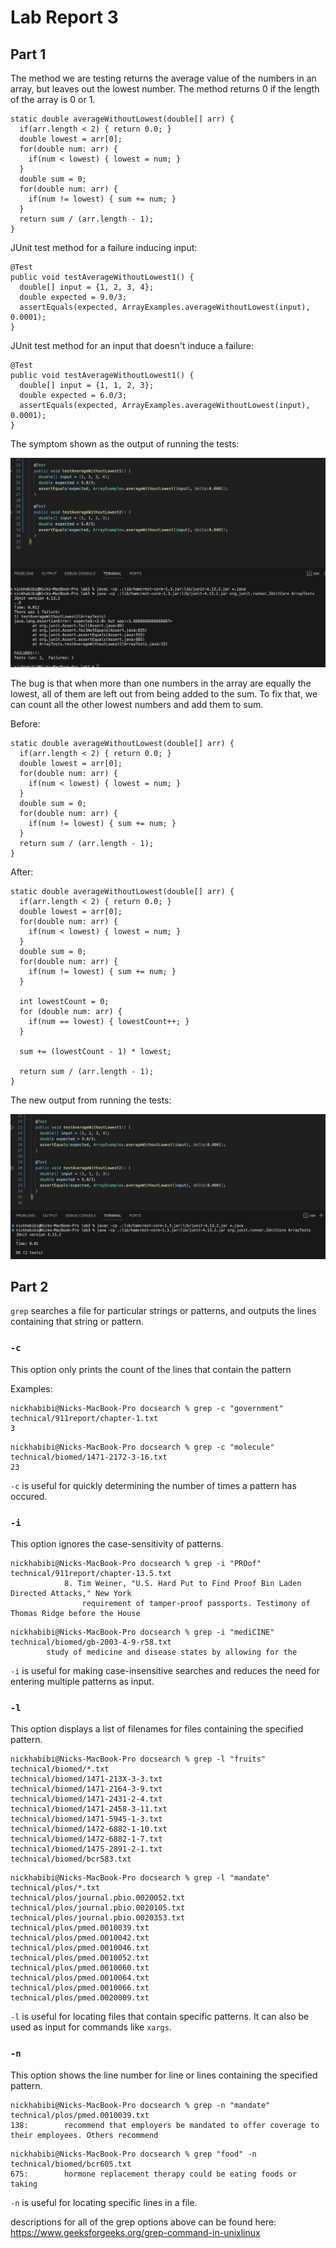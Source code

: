 # Lab Report 3

## Part 1

The method we are testing returns the average value of the numbers in an array, but leaves out the lowest number. The method returns 0 if the length of the array is 0 or 1.

```
static double averageWithoutLowest(double[] arr) {
  if(arr.length < 2) { return 0.0; }
  double lowest = arr[0];
  for(double num: arr) {
    if(num < lowest) { lowest = num; }
  }
  double sum = 0;
  for(double num: arr) {
    if(num != lowest) { sum += num; }
  }
  return sum / (arr.length - 1);
}
```


JUnit test method for a failure inducing input:

```
@Test
public void testAverageWithoutLowest1() {
  double[] input = {1, 2, 3, 4};
  double expected = 9.0/3;
  assertEquals(expected, ArrayExamples.averageWithoutLowest(input), 0.0001);
}
```

JUnit test method for an input that doesn't induce a failure:

```
@Test
public void testAverageWithoutLowest1() {
  double[] input = {1, 1, 2, 3};
  double expected = 6.0/3;
  assertEquals(expected, ArrayExamples.averageWithoutLowest(input), 0.0001);
}
```

The symptom shown as the output of running the tests:

![symptom](images/lab-3-1.png)

The bug is that when more than one numbers in the array are equally the lowest, all of them are left out from being added to the sum. To fix that, we can count all the other lowest numbers and add them to sum.

Before:

```
static double averageWithoutLowest(double[] arr) {
  if(arr.length < 2) { return 0.0; }
  double lowest = arr[0];
  for(double num: arr) {
    if(num < lowest) { lowest = num; }
  }
  double sum = 0;
  for(double num: arr) {
    if(num != lowest) { sum += num; }
  }
  return sum / (arr.length - 1);
}
```
After:

```
static double averageWithoutLowest(double[] arr) {
  if(arr.length < 2) { return 0.0; }
  double lowest = arr[0];
  for(double num: arr) {
    if(num < lowest) { lowest = num; }
  }
  double sum = 0;
  for(double num: arr) {
    if(num != lowest) { sum += num; }
  }

  int lowestCount = 0;
  for (double num: arr) {
    if(num == lowest) { lowestCount++; }
  }
  
  sum += (lowestCount - 1) * lowest;

  return sum / (arr.length - 1);
}
```

The new output from running the tests:

![output](images/lab-3-2.png)

## Part 2

`grep` searches a file for particular strings or patterns, and outputs the lines containing that string or pattern.

### `-c`

This option only prints the count of the lines that contain the pattern

Examples:

```
nickhabibi@Nicks-MacBook-Pro docsearch % grep -c "government" technical/911report/chapter-1.txt
3
```

```
nickhabibi@Nicks-MacBook-Pro docsearch % grep -c "molecule" technical/biomed/1471-2172-3-16.txt    
23
```

`-c` is useful for quickly determining the number of times a pattern has occured.

### `-i`

This option ignores the case-sensitivity of patterns.

```
nickhabibi@Nicks-MacBook-Pro docsearch % grep -i "PROof" technical/911report/chapter-13.5.txt
            8. Tim Weiner, "U.S. Hard Put to Find Proof Bin Laden Directed Attacks," New York
                requirement of tamper-proof passports. Testimony of Thomas Ridge before the House
```

```
nickhabibi@Nicks-MacBook-Pro docsearch % grep -i "mediCINE" technical/biomed/gb-2003-4-9-r58.txt
        study of medicine and disease states by allowing for the
```

`-i` is useful for making case-insensitive searches and reduces the need for entering multiple patterns as input.

### `-l`

This option displays a list of filenames for files containing the specified pattern.

```
nickhabibi@Nicks-MacBook-Pro docsearch % grep -l "fruits" technical/biomed/*.txt
technical/biomed/1471-213X-3-3.txt
technical/biomed/1471-2164-3-9.txt
technical/biomed/1471-2431-2-4.txt
technical/biomed/1471-2458-3-11.txt
technical/biomed/1471-5945-1-3.txt
technical/biomed/1472-6882-1-10.txt
technical/biomed/1472-6882-1-7.txt
technical/biomed/1475-2891-2-1.txt
technical/biomed/bcr583.txt
```

```
nickhabibi@Nicks-MacBook-Pro docsearch % grep -l "mandate" technical/plos/*.txt
technical/plos/journal.pbio.0020052.txt
technical/plos/journal.pbio.0020105.txt
technical/plos/journal.pbio.0020353.txt
technical/plos/pmed.0010039.txt
technical/plos/pmed.0010042.txt
technical/plos/pmed.0010046.txt
technical/plos/pmed.0010052.txt
technical/plos/pmed.0010060.txt
technical/plos/pmed.0010064.txt
technical/plos/pmed.0010066.txt
technical/plos/pmed.0020009.txt
```

`-l` is useful for locating files that contain specific patterns. It can also be used as input for commands like `xargs`.

### `-n`

This option shows the line number for line or lines containing the specified pattern.

```
nickhabibi@Nicks-MacBook-Pro docsearch % grep -n "mandate" technical/plos/pmed.0010039.txt
138:        recommend that employers be mandated to offer coverage to their employees. Others recommend
```

```
nickhabibi@Nicks-MacBook-Pro docsearch % grep "food" -n technical/biomed/bcr605.txt
675:        hormone replacement therapy could be eating foods or taking
```

`-n` is useful for locating specific lines in a file.

descriptions for all of the grep options above can be found here: 
https://www.geeksforgeeks.org/grep-command-in-unixlinux








